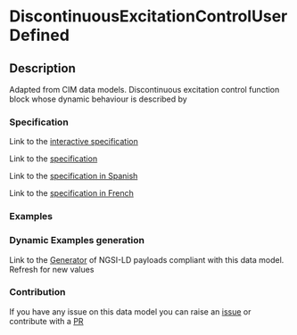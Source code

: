 # DiscontinuousExcitationControlUserDefined

## Description 

Adapted from CIM data models. Discontinuous excitation control function block whose dynamic behaviour is described by
### Specification

Link to the [interactive specification](https://swagger.lab.fiware.org/?url=https://smart-data-models.github.io/dataModel.EnergyCIM/DiscontinuousExcitationControlUserDefined/swagger.yaml)

Link to the [specification](https://smart-data-models.github.io/dataModel.EnergyCIM/DiscontinuousExcitationControlUserDefined/doc/spec.md)

Link to the [specification in Spanish](https://smart-data-models.github.io/dataModel.EnergyCIM/DiscontinuousExcitationControlUserDefined/doc/spec_ES.md)

Link to the [specification in French](https://smart-data-models.github.io/dataModel.EnergyCIM/DiscontinuousExcitationControlUserDefined/doc/spec_FR.md)
### Examples
### Dynamic Examples generation

Link to the [Generator](https://smartdatamodels.org/extra/ngsi-ld_generator_v0.91.php?schemaUrl=https://raw.githubusercontent.com/smart-data-models/dataModel.EnergyCIM/master/DiscontinuousExcitationControlUserDefined/schema.json&email=info@smartdatamodels.org) of NGSI-LD payloads compliant with this data model. Refresh for new values
### Contribution

 If you have any issue on this data model you can raise an [issue](https://github.com/smart-data-models/dataModel.EnergyCIM/issues)  or contribute with a [PR](https://github.com/smart-data-models/dataModel.EnergyCIM/pulls)